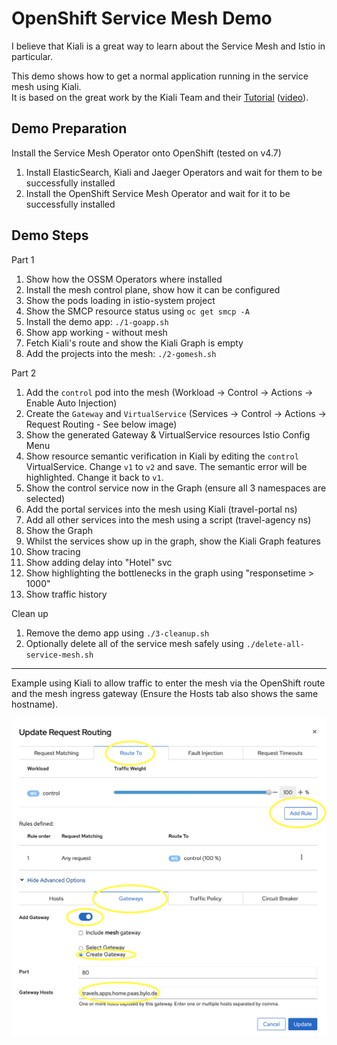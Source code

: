 # OpenShift Service Mesh Demo 

I believe that Kiali is a great way to learn about the Service Mesh and Istio in particular. 

This demo shows how to get a normal application running in the service mesh using Kiali.  
It is based on the great work by the Kiali Team and their [Tutorial](https://kiali.io/documentation/latest/tutorial/)
([video](https://events.istio.io/istiocon-2021/workshops/istio-cookbook-kiali-recipe/)).

## Demo Preparation 

Install the Service Mesh Operator onto OpenShift (tested on v4.7) 

   1. Install ElasticSearch, Kiali and Jaeger Operators and wait for them to be successfully installed
   1. Install the OpenShift Service Mesh Operator and wait for it to be successfully installed

## Demo Steps

Part 1

   1. Show how the OSSM Operators where installed
   1. Install the mesh control plane, show how it can be configured
   1. Show the pods loading in istio-system project
   1. Show the SMCP resource status using ``oc get smcp -A``
   1. Install the demo app: ``./1-goapp.sh``
   1. Show app working - without mesh
   1. Fetch Kiali's route and show the Kiali Graph is empty
   1. Add the projects into the mesh: ``./2-gomesh.sh``

Part 2

   1. Add the `control` pod into the mesh (Workload -> Control -> Actions -> Enable Auto Injection)
   1. Create the `Gateway` and `VirtualService` (Services -> Control -> Actions -> Request Routing - See below image)
   1. Show the generated Gateway & VirtualService resources Istio Config Menu
   1. Show resource semantic verification in Kiali by editing the ``control`` VirtualService. Change ``v1`` to ``v2`` and save.  The semantic error will be highlighted.  Change it back to ``v1``.
   1. Show the control service now in the Graph (ensure all 3 namespaces are selected)
   1. Add the portal services into the mesh using Kiali (travel-portal ns) 
   1. Add all other services into the mesh using a script (travel-agency ns)
   1. Show the Graph
   1. Whilst the services show up in the graph, show the Kiali Graph features 
   1. Show tracing
   1. Show adding delay into "Hotel" svc
   1. Show highlighting the bottlenecks in the graph using "responsetime > 1000"
   1. Show traffic history

Clean up

   1. Remove the demo app using ``./3-cleanup.sh``
   1. Optionally delete all of the service mesh safely using ``./delete-all-service-mesh.sh``

---

Example using Kiali to allow traffic to enter the mesh via the OpenShift route and the mesh ingress gateway
(Ensure the Hosts tab also shows the same hostname).

<img src="kiali-wizard-gw-vs.png" alt="Image of Kiali Wizard" width=600>


